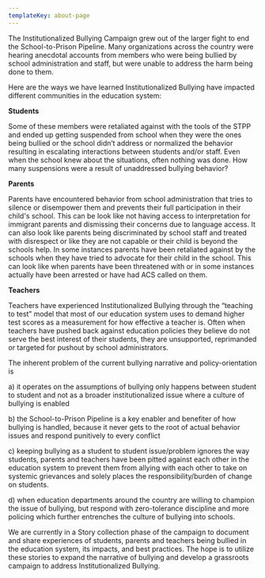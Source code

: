 ```yaml
---
templateKey: about-page
---
```

The Institutionalized Bullying Campaign grew out of the larger fight to end the School-to-Prison Pipeline. Many organizations across the country were hearing anecdotal accounts from members who were being bullied by school administration and staff, but were unable to address the harm being done to them.

 Here are the ways we have learned Institutionalized Bullying have  impacted different communities in the education system:

**Students**

Some of these members were retaliated against with the tools of the STPP and ended up getting suspended from school when they were the ones being bullied or the school didn’t address or normalized the behavior resulting in escalating interactions between students and/or staff. Even when the school knew about the situations, often nothing was done. How many suspensions were a result of unaddressed bullying behavior? 

**Parents**

Parents have encountered behavior from school administration that tries to silence or disempower them and prevents their full participation in their child's school. This can be look like not having access to interpretation for immigrant parents and dismissing their concerns due to language access. It can also look like parents being discriminated by school staff and treated with disrespect or like they are not capable or their child is beyond the schools help. In some instances parents have been retaliated against by the schools when they have tried to advocate for their child in the school. This can look like when parents have been threatened with or in some instances actually have been arrested or have had ACS called on them.

**Teachers**

Teachers have experienced Institutionalized Bullying through the “teaching to test” model that most of our education system uses to demand higher test scores as a measurement for how effective a teacher is. Often when teachers have pushed back against education policies they believe do not serve the best interest of their students, they are unsupported, reprimanded or targeted for pushout by school administrators. 

The inherent problem of the current bullying narrative and policy-orientation is

a) it operates on the assumptions of bullying only happens between student to student and not as a broader institutionalized issue where a culture of bullying is enabled 

b) the School-to-Prison Pipeline is a key enabler and benefiter of how  bullying is handled, because it never gets to the root of actual behavior issues and respond punitively to every conflict

c) keeping bullying as a student to student issue/problem ignores the way students, parents and teachers have been pitted against each other in the education system to prevent them from allying with each other to take on systemic grievances and solely places the responsibility/burden of change on students.

d) when education departments around the country are willing to champion the issue of bullying, but respond with zero-tolerance discipline and more policing which further entrenches the culture of bullying into schools.

We are currently in a Story collection phase of the campaign to document and share experiences of students, parents and teachers being bullied in the education system, its impacts, and best practices. The hope is to utilize these stories to expand the narrative of bullying and develop a grassroots campaign to address Institutionalized Bullying.

